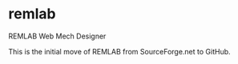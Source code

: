 # remlab
REMLAB Web Mech Designer

This is the initial move of REMLAB from SourceForge.net to GitHub.
